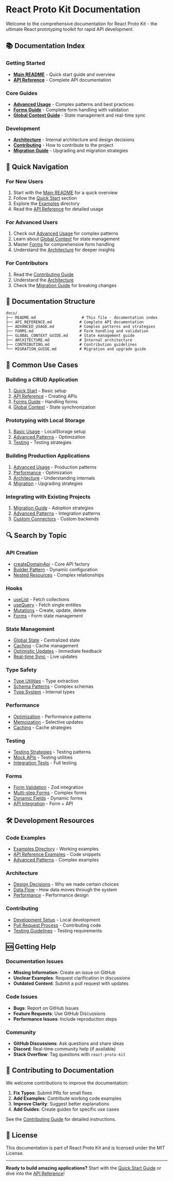 # React Proto Kit Documentation

Welcome to the comprehensive documentation for React Proto Kit - the ultimate React prototyping toolkit for rapid API development.

## 📚 Documentation Index

### Getting Started
- **[Main README](../README.md)** - Quick start guide and overview
- **[API Reference](./API_REFERENCE.md)** - Complete API documentation

### Core Guides
- **[Advanced Usage](./ADVANCED_USAGE.md)** - Complex patterns and best practices
- **[Forms Guide](./FORMS.md)** - Complete form handling with validation
- **[Global Context Guide](./GLOBAL_CONTEXT_GUIDE.md)** - State management and real-time sync

### Development
- **[Architecture](./ARCHITECTURE.md)** - Internal architecture and design decisions
- **[Contributing](./CONTRIBUTING.md)** - How to contribute to the project
- **[Migration Guide](./MIGRATION_GUIDE.md)** - Upgrading and migration strategies

## 🚀 Quick Navigation

### For New Users
1. Start with the [Main README](../README.md) for a quick overview
2. Follow the [Quick Start](../README.md#quick-start) section
3. Explore the [Examples](../examples/) directory
4. Read the [API Reference](./API_REFERENCE.md) for detailed usage

### For Advanced Users
1. Check out [Advanced Usage](./ADVANCED_USAGE.md) for complex patterns
2. Learn about [Global Context](./GLOBAL_CONTEXT_GUIDE.md) for state management
3. Master [Forms](./FORMS.md) for comprehensive form handling
4. Understand the [Architecture](./ARCHITECTURE.md) for deeper insights

### For Contributors
1. Read the [Contributing Guide](./CONTRIBUTING.md)
2. Understand the [Architecture](./ARCHITECTURE.md)
3. Check the [Migration Guide](./MIGRATION_GUIDE.md) for breaking changes

## 📖 Documentation Structure

```
docs/
├── README.md                    # This file - documentation index
├── API_REFERENCE.md            # Complete API documentation
├── ADVANCED_USAGE.md           # Complex patterns and strategies
├── FORMS.md                    # Form handling and validation
├── GLOBAL_CONTEXT_GUIDE.md     # State management guide
├── ARCHITECTURE.md             # Internal architecture
├── CONTRIBUTING.md             # Contribution guidelines
└── MIGRATION_GUIDE.md          # Migration and upgrade guide
```

## 🎯 Common Use Cases

### Building a CRUD Application
1. [Quick Start](../README.md#quick-start) - Basic setup
2. [API Reference](./API_REFERENCE.md#createdomainapi) - Creating APIs
3. [Forms Guide](./FORMS.md) - Handling forms
4. [Global Context](./GLOBAL_CONTEXT_GUIDE.md) - State synchronization

### Prototyping with Local Storage
1. [Basic Usage](../README.md#local-storage-mode) - LocalStorage setup
2. [Advanced Patterns](./ADVANCED_USAGE.md#performance-optimization) - Optimization
3. [Testing](./ADVANCED_USAGE.md#testing-strategies) - Testing strategies

### Building Production Applications
1. [Advanced Usage](./ADVANCED_USAGE.md) - Production patterns
2. [Performance](./ADVANCED_USAGE.md#performance-optimization) - Optimization
3. [Architecture](./ARCHITECTURE.md) - Understanding internals
4. [Migration](./MIGRATION_GUIDE.md) - Upgrading strategies

### Integrating with Existing Projects
1. [Migration Guide](./MIGRATION_GUIDE.md#adopting-in-existing-projects) - Adoption strategies
2. [Advanced Patterns](./ADVANCED_USAGE.md#migration-patterns) - Integration patterns
3. [Custom Connectors](./ADVANCED_USAGE.md#custom-connectors) - Custom backends

## 🔍 Search by Topic

### API Creation
- [createDomainApi](./API_REFERENCE.md#createdomainapi) - Core API factory
- [Builder Pattern](./ADVANCED_USAGE.md#advanced-api-patterns) - Dynamic configuration
- [Nested Resources](./API_REFERENCE.md#nested-resources) - Complex relationships

### Hooks
- [useList](./API_REFERENCE.md#uselist) - Fetch collections
- [useQuery](./API_REFERENCE.md#usequery--usebyid) - Fetch single entities
- [Mutations](./API_REFERENCE.md#mutation-hooks) - Create, update, delete
- [Forms](./FORMS.md#form-hook-api) - Form state management

### State Management
- [Global State](./GLOBAL_CONTEXT_GUIDE.md) - Centralized state
- [Caching](./GLOBAL_CONTEXT_GUIDE.md#caching-strategy) - Cache management
- [Optimistic Updates](./GLOBAL_CONTEXT_GUIDE.md#optimistic-updates) - Immediate feedback
- [Real-time Sync](./GLOBAL_CONTEXT_GUIDE.md#real-time-synchronization) - Live updates

### Type Safety
- [Type Utilities](./API_REFERENCE.md#type-utilities) - Type extraction
- [Schema Patterns](./ADVANCED_USAGE.md#complex-schema-patterns) - Complex schemas
- [Type System](./ARCHITECTURE.md#type-system) - Internal types

### Performance
- [Optimization](./ADVANCED_USAGE.md#performance-optimization) - Performance patterns
- [Memoization](./GLOBAL_CONTEXT_GUIDE.md#performance-optimization) - Selective updates
- [Caching](./GLOBAL_CONTEXT_GUIDE.md#caching-strategy) - Cache strategies

### Testing
- [Testing Strategies](./ADVANCED_USAGE.md#testing-strategies) - Testing patterns
- [Mock APIs](./ADVANCED_USAGE.md#mock-api-responses) - Testing utilities
- [Integration Tests](./ADVANCED_USAGE.md#integration-testing) - Full testing

### Forms
- [Form Validation](./FORMS.md#validation-patterns) - Zod integration
- [Multi-step Forms](./FORMS.md#multi-step-forms) - Complex forms
- [Dynamic Fields](./FORMS.md#dynamic-form-fields) - Dynamic forms
- [API Integration](./FORMS.md#integration-with-apis) - Form + API

## 🛠 Development Resources

### Code Examples
- [Examples Directory](../examples/) - Working examples
- [API Reference Examples](./API_REFERENCE.md#examples) - Code snippets
- [Advanced Patterns](./ADVANCED_USAGE.md) - Complex examples

### Architecture
- [Design Decisions](./ARCHITECTURE.md#design-decisions) - Why we made certain choices
- [Data Flow](./ARCHITECTURE.md#data-flow) - How data moves through the system
- [Performance](./ARCHITECTURE.md#performance-considerations) - Performance design

### Contributing
- [Development Setup](./CONTRIBUTING.md#development-setup) - Local development
- [Pull Request Process](./CONTRIBUTING.md#pull-request-process) - Contributing code
- [Testing Guidelines](./CONTRIBUTING.md#testing) - Testing requirements

## 🆘 Getting Help

### Documentation Issues
- **Missing Information**: Create an issue on GitHub
- **Unclear Examples**: Request clarification in discussions
- **Outdated Content**: Submit a pull request with updates

### Code Issues
- **Bugs**: Report on GitHub Issues
- **Feature Requests**: Use GitHub Discussions
- **Performance Issues**: Include reproduction steps

### Community
- **GitHub Discussions**: Ask questions and share ideas
- **Discord**: Real-time community help (if available)
- **Stack Overflow**: Tag questions with `react-proto-kit`

## 📝 Contributing to Documentation

We welcome contributions to improve the documentation:

1. **Fix Typos**: Submit PRs for small fixes
2. **Add Examples**: Contribute working code examples
3. **Improve Clarity**: Suggest better explanations
4. **Add Guides**: Create guides for specific use cases

See the [Contributing Guide](./CONTRIBUTING.md) for detailed instructions.

## 📄 License

This documentation is part of React Proto Kit and is licensed under the MIT License.

---

**Ready to build amazing applications?** Start with the [Quick Start Guide](../README.md#quick-start) or dive into the [API Reference](./API_REFERENCE.md)!
